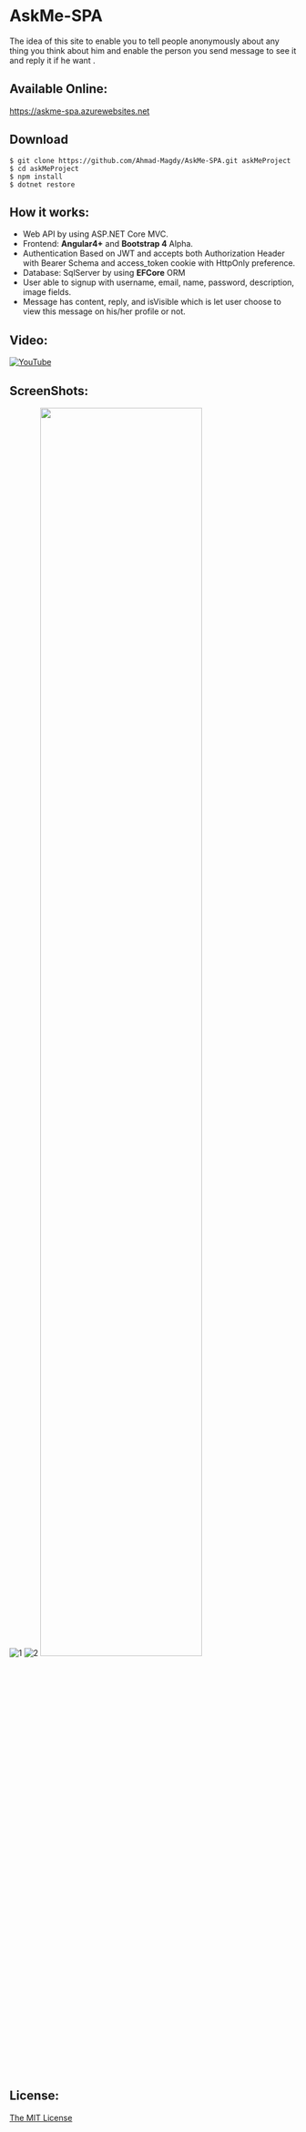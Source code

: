 # AskMe-SPA
The idea of this site to enable you to tell people anonymously about any thing you think about him and enable the person you send message to see it and reply it if he want .

## Available Online:
https://askme-spa.azurewebsites.net

## Download
```
$ git clone https://github.com/Ahmad-Magdy/AskMe-SPA.git askMeProject
$ cd askMeProject
$ npm install 
$ dotnet restore
```

## How it works:
- Web API by using ASP.NET Core MVC.
- Frontend: **Angular4+**  and **Bootstrap 4** Alpha.
- Authentication Based on JWT and accepts both Authorization Header with Bearer Schema and access_token cookie with HttpOnly preference.
- Database: SqlServer by using **EFCore** ORM
- User able to signup with username, email, name, password, description, image fields.
- Message has content, reply, and isVisible which is let user choose to view this message on his/her profile or not.

## Video:
[![YouTube](http://i3.ytimg.com/vi/eqy_h-HoH7o/maxresdefault.jpg)](https://youtu.be/eqy_h-HoH7o "Video Descripes the App - Click to Watch!")

## ScreenShots:

![1](http://i.imgur.com/0bt8zv8.png)
![2](http://i.imgur.com/2WhfDWE.png)
<img src="http://i.imgur.com/6x3X5dH.png" width="75%"/>


## License:
[The MIT License](https://github.com/Ahmad-Magdy/AskMe-SPA/blob/master/LICENSE)
